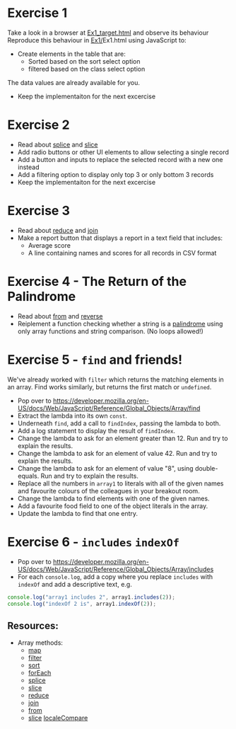 # Exercise 1 

Take a look in a browser at [Ex1_target.html](http://htmlpreview.github.io/?https://github.com/red-gate/level-up-academy/blob/master/web-training/JavaScript/Week%205%20-%20Working%20with%20Arrays/Ex1/Ex1_target.html) and observe its behaviour
Reproduce this behaviour in [Ex1/](https://github.com/red-gate/level-up-academy/tree/master/web-training/JavaScript/Week%205%20-%20Working%20with%20Arrays/Ex1)Ex1.html using JavaScript to:
* Create elements in the table that are:
	* Sorted based on the sort select option
	* filtered based on the class select option

The data values are already available for you.

* Keep the implementaiton for the next excercise

# Exercise 2
* Read about [splice](https://developer.mozilla.org/en-US/docs/Web/JavaScript/Reference/Global_Objects/Array/splice) and [slice](https://developer.mozilla.org/en-US/docs/Web/JavaScript/Reference/Global_Objects/Array/slice) 
* Add radio buttons or other UI elements to allow selecting a single record
* Add a button and inputs to replace the selected record with a new one instead
* Add a filtering option to display only top 3 or only bottom 3 records
* Keep the implementaiton for the next excercise

# Exercise 3
* Read about [reduce](https://developer.mozilla.org/en-US/docs/Web/JavaScript/Reference/Global_Objects/Array/reduce) and [join](https://developer.mozilla.org/en-US/docs/Web/JavaScript/Reference/Global_Objects/Array/join) 
* Make a report button that displays a report in a text field that includes:
  * Average score
  * A line containing names and scores for all records in CSV format

# Exercise 4 - The Return of the Palindrome
* Read about [from](https://developer.mozilla.org/en-US/docs/Web/JavaScript/Reference/Global_Objects/Array/from) and [reverse](https://developer.mozilla.org/en-US/docs/Web/JavaScript/Reference/Global_Objects/Array/reverse) 
* Reiplement a function checking whether a string is a [palindrome](https://en.wikipedia.org/wiki/Palindrome) using only array functions and string comparison. (No loops allowed!)

# Exercise 5 - `find` and friends!
We've already worked with `filter` which returns the matching elements in an array. Find works similarly, but returns the first match or `undefined`.

* Pop over to https://developer.mozilla.org/en-US/docs/Web/JavaScript/Reference/Global_Objects/Array/find
* Extract the lambda into its own `const`.
* Underneath `find`, add a call to `findIndex`, passing the lambda to both.
* Add a log statement to display the result of `findIndex`.
* Change the lambda to ask for an element greater than 12. Run and try to explain the results. 
* Change the lambda to ask for an element of value 42. Run and try to explain the results. 
* Change the lambda to ask for an element of value "8", using double-equals. Run and try to explain the results. 
* Replace all the numbers in `array1` to literals with all of the given names and favourite colours of the colleagues in your breakout room.
* Change the lambda to find elements with one of the given names.
* Add a favourite food field to one of the object literals in the array.
* Update the lambda to find that one entry.

# Exercise 6 - `includes` `indexOf`
* Pop over to https://developer.mozilla.org/en-US/docs/Web/JavaScript/Reference/Global_Objects/Array/includes
* For each `console.log`, add a copy where you replace `includes` with `indexOf` and add a descriptive text, e.g.
```js
console.log("array1 includes 2", array1.includes(2));
console.log("indexOf 2 is", array1.indexOf(2));
```

## Resources:
* Array methods:
	* [map](https://developer.mozilla.org/en-US/docs/Web/JavaScript/Reference/Global_Objects/Array/map)
	* [filter](https://developer.mozilla.org/en-US/docs/Web/JavaScript/Reference/Global_Objects/Array/filter)
	* [sort](https://developer.mozilla.org/en-US/docs/Web/JavaScript/Reference/Global_Objects/Array/sort)
	* [forEach](https://developer.mozilla.org/en-US/docs/Web/JavaScript/Reference/Global_Objects/Array/forEach)
	* [splice](https://developer.mozilla.org/en-US/docs/Web/JavaScript/Reference/Global_Objects/Array/splice) 
	* [slice](https://developer.mozilla.org/en-US/docs/Web/JavaScript/Reference/Global_Objects/Array/slice)
	* [reduce](https://developer.mozilla.org/en-US/docs/Web/JavaScript/Reference/Global_Objects/Array/reduce)
	* [join](https://developer.mozilla.org/en-US/docs/Web/JavaScript/Reference/Global_Objects/Array/join)
	* [from](https://developer.mozilla.org/en-US/docs/Web/JavaScript/Reference/Global_Objects/Array/from)
	* [slice](https://developer.mozilla.org/en-US/docs/Web/JavaScript/Reference/Global_Objects/Array/slice) 
[localeCompare](https://developer.mozilla.org/en-US/docs/Web/JavaScript/Reference/Global_Objects/String/localeCompare)
